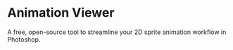 # Animation Viewer

A free, open-source tool to streamline your 2D sprite animation workflow in Photoshop.
